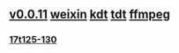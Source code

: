 ## [v0.0.11](https://github.com/littleflute/17ting/edit/master/README.md) [weixin](https://littleflute.github.io/weixin/) [kdt](https://github.com/littleflute/kdt) [tdt](https://github.com/littleflute/tdt)  [ffmpeg](https://github.com/littleflute/ffmpeg)  
### [17t125-130](https://github.com/littleflute/17t125)

